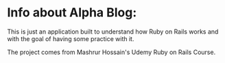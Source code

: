 # Info about Alpha Blog:

This is just an application built to understand how Ruby on Rails works and with the goal of having some practice with it. 

The project comes from Mashrur Hossain's Udemy Ruby on Rails Course. 